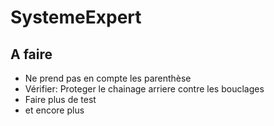 # SystemeExpert

## A faire
- Ne prend pas en compte les parenthèse 
- Vérifier: Proteger le chainage arriere contre les bouclages
- Faire plus de test
- et encore plus